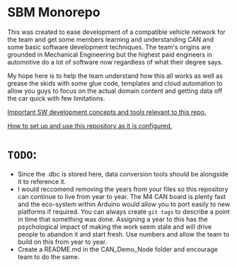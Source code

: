 # SBM Monorepo

This was created to ease development of a compatible vehicle network for the team and get some members learning and understanding CAN and some basic software development techniques. The team's origins are grounded in Mechanical Engineering but the highest paid engineers in automotive do a lot of software now regardless of what their degree says.

My hope here is to help the team understand how this all works as well as grease the skids with some glue code, templates and cloud automation to allow you guys to focus on the actual domain content and getting data off the car quick with few limitations. 

[Important SW development concepts and tools relevant to this repo.](docs/crash_course.md)

[How to set up and use this repository as it is configured.](docs/using_this_repo.md)


# ```TODO```:
- Since the .dbc is stored here, data conversion tools should be alongside it to reference it.
- I would reccomend removing the years from your files so this repository can continue to live from year to year. The M4 CAN board is plenty fast and the eco-system within Arduino would allow you to port easily to new platforms if required. You can always create ```git tags``` to describe a point in time that something was done. Assigning a year to this has the psychological impact of making the work seem stale and will drive people to abandon it and start fresh. Use numbers and allow the team to build on this from year to year. 
- Create a README.md in the CAN_Demo_Node folder and encourage team to do the same. 

